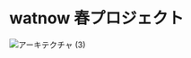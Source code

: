 # watnow 春プロジェクト

![アーキテクチャ (3)](https://github.com/MasamichiKanakubo/spring-project-watnow/assets/133827507/0c446afb-ac7d-423a-9c87-a44a54e9c6cd)
